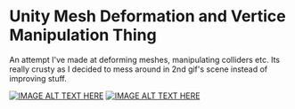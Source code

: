 # Unity Mesh Deformation and Vertice Manipulation Thing

An attempt I've made at deforming meshes, manipulating colliders etc. Its really crusty as I decided to mess around in 2nd gif's scene instead of improving stuff.

[![IMAGE ALT TEXT HERE](https://github.com/Math-Man/MeshDeformation/blob/main/g1.gif)](https://github.com/Math-Man/MeshDeformation/blob/main/g1.gif)
[![IMAGE ALT TEXT HERE](https://github.com/Math-Man/MeshDeformation/blob/main/gifs/g2.gif)](https://github.com/Math-Man/MeshDeformation/blob/main/gifs/g2.gif)
